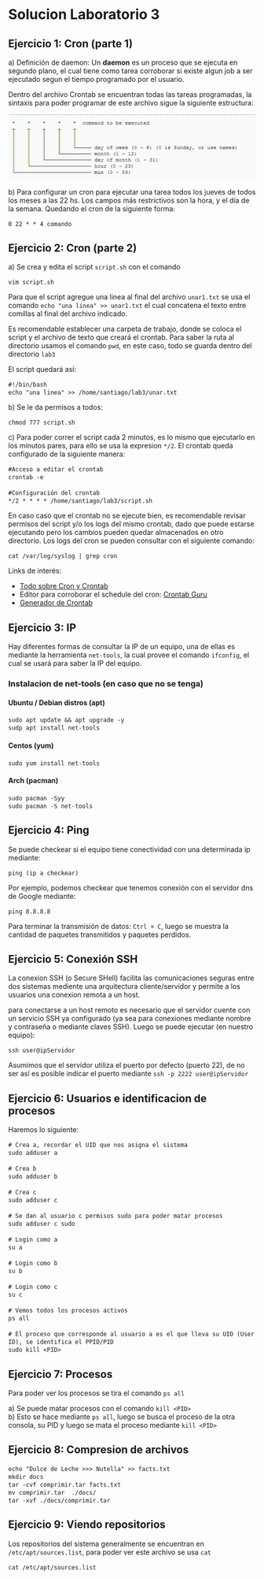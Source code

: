 # Solucion Laboratorio 3

## Ejercicio 1: Cron (parte 1)

a)  Definición de daemon: Un **daemon** es un proceso que se ejecuta en segundo plano, el cual tiene como tarea corroborar si existe algun job a ser ejecutado segun el tiempo programado por el usuario.

Dentro del archivo Crontab se encuentran todas las tareas programadas, la sintaxis para poder programar de este archivo sigue la siguiente estructura:

![cron](img/crontab.png)

b) Para configurar un cron para ejecutar una tarea todos los jueves de todos los meses a las 22 hs. Los campos más restrictivos son la hora, y el día de la semana. Quedando el cron de la siguiente forma:

    0 22 * * 4 comando

## Ejercicio 2: Cron (parte 2)

a) Se crea y edita el script `script.sh` con el comando 

    vim script.sh

Para que el script agregue una linea al final del archivo `unar1.txt` se usa el comando `echo "una linea" >> unar1.txt` el cual concatena el texto entre comillas al final del archivo indicado.

Es recomendable establecer una carpeta de trabajo, donde se coloca el script y el archivo de texto que creará el crontab. Para saber la ruta al directorio usamos el comando `pwd`, en este caso, todo se guarda dentro del directorio `lab3`

El script quedará así:

    #!/bin/bash 
    echo "una linea" >> /home/santiago/lab3/unar.txt

b) Se le da permisos a todos:

    chmod 777 script.sh

c) Para poder correr el script cada 2 minutos, es lo mismo que ejecutarlo en los minutos pares, para ello se usa la expresion `*/2`. El crontab queda configurado de la siguiente manera:

    #Acceso a editar el crontab 
    crontab -e

    #Configuración del crontab
    */2 * * * * /home/santiago/lab3/script.sh

En caso caso que el crontab no se ejecute bien, es recomendable revisar permisos del script y/o los logs del mismo crontab, dado que puede estarse ejecutando pero los cambios pueden quedar almacenados en otro directorio.
Los logs del cron se pueden consultar con el siguiente comando:

    cat /var/log/syslog | grep cron

Links de interés:

- [Todo sobre Cron y Crontab](https://www.redeszone.net/tutoriales/servidores/cron-crontab-linux-programar-tareas/)
- Editor para corroborar el schedule del cron: [Crontab Guru](https://crontab.guru/)
- [Generador de Crontab](https://crontab-generator.org/)

## Ejercicio 3: IP

Hay diferentes formas de consultar la IP de un equipo, una de ellas es mediante la herramienta `net-tools`, la cual provee el comando `ifconfig`, el cual se usará para saber la IP del equipo.

### Instalacion de net-tools (en caso que no se tenga)

#### Ubuntu / Debian distros (apt)

    sudo apt update && apt upgrade -y
    sudp apt install net-tools

#### Centos (yum)

    sudo yum install net-tools   

#### Arch (pacman)

    sudo pacman -Syy
    sudo pacman -S net-tools

## Ejercicio 4: Ping

Se puede checkear si el equipo tiene conectividad con una determinada ip mediante:

    ping (ip a checkear)

Por ejemplo, podemos checkear que tenemos conexión con el servidor dns de Google mediante:

    ping 8.8.8.8

Para terminar la transmisión de datos: `Ctrl + C`, luego se muestra la cantidad de paquetes transmitidos y paquetes perdidos.

## Ejercicio 5: Conexión SSH

La conexion SSH (o Secure SHell) facilita las comunicaciones seguras entre dos sistemas mediente una arquitectura cliente/servidor y permite a los usuarios una conexion remota a un host.

para conectarse a un host remoto es necesario que el servidor cuente con un servicio SSH ya configurado (ya sea para conexiones mediante nombre y contraseña o mediante claves SSH). Luego se puede ejecutar (en nuestro equipo): 

    ssh user@ipServidor

Asumimos que el servidor utiliza el puerto por defecto (puerto 22), de no ser así es posible indicar el puerto mediante `ssh -p 2222 user@ipServidor`

## Ejercicio 6: Usuarios e identificacion de procesos

Haremos lo siguiente:

    # Crea a, recordar el UID que nos asigna el sistema
    sudo adduser a 
    
    # Crea b
    sudo adduser b

    # Crea c
    sudo adduser c

    # Se dan al usuario c permisos sudo para poder matar procesos
    sudo adduser c sudo 

    # Login como a
    su a

    # Login como b
    su b 

    # Login como c
    su c

    # Vemos todos los procesos activos
    ps all 

    # El proceso que corresponde al usuario a es el que lleva su UID (User ID), se identifica el PPID/PID 
    sudo kill <PID>


## Ejercicio 7: Procesos

Para poder ver los procesos se tira el comando `ps all`

a) Se puede matar procesos con el comando `kill <PID>`  
b) Esto se hace mediante `ps all`, luego se busca el proceso de la otra consola, su PID y luego se mata el proceso mediante `kill <PID>`

## Ejercicio 8: Compresion de archivos

    echo "Dulce de Leche >>> Nutella" >> facts.txt
    mkdir docs
    tar -cvf comprimir.tar facts.txt
    mv comprimir.tar  ./docs/
    tar -xvf ./docs/comprimir.tar

## Ejercicio 9: Viendo repositorios

Los repositorios del sistema generalmente se encuentran en `/etc/apt/sources.list`, para poder ver este archivo se usa `cat`

    cat /etc/apt/sources.list